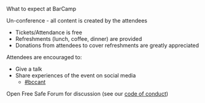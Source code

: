 What to expect at BarCamp

Un-conference - all content is created by the attendees

* Tickets/Attendance is free
* Refreshments (lunch, coffee, dinner) are provided
* Donations from attendees to cover refreshments are greatly appreciated

Attendees are encouraged to:
* Give a talk
* Share experiences of the event on social media
    * [#bccant](https://twitter.com/search?q=%23bccant)

Open Free Safe Forum for discussion (see our [code of conduct](code-of-conduct.md))

